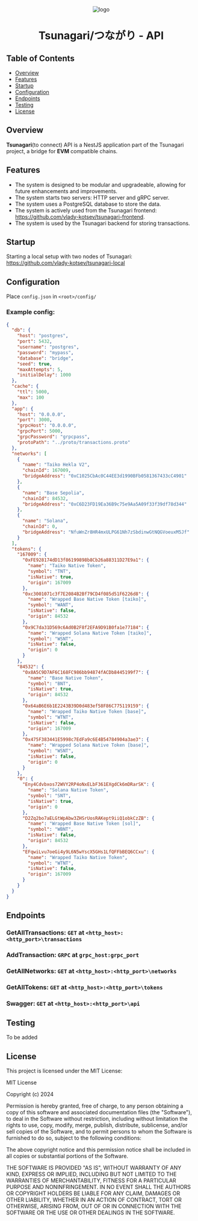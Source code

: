 <div align="center">
  <img src="https://github.com/user-attachments/assets/8e4e3361-4930-45ef-addc-a0b576e8c56f" alt="logo" />
  <h1>Tsunagari/つながり - API</h1>
  
</div>

## Table of Contents

- [Overview](#overview)
- [Features](#features)
- [Startup](#startup)
- [Configuration](#deployment)
- [Endpoints](#endpoints)
- [Testing](#testing)
- [License](#license)

## Overview

**Tsunagari**(to connect) API is a NestJS application part of the Tsunagari project, a bridge for **EVM** compatible chains.

## Features

- The system is designed to be modular and upgradeable, allowing for future enhancements and improvements.
- The system starts two servers: HTTP server and gRPC server.
- The system uses a PostgreSQL database to store the data.
- The system is actively used from the Tsunagari frontend: https://github.com/vlady-kotsev/tsunagari-frontend.
- The system is used by the Tsunagari backend for storing transactions.

## Startup

Starting a local setup with two nodes of Tsunagari: https://github.com/vlady-kotsev/tsunagari-local

## Configuration

Place `config.json` in `<root>/config/`

### Example config:

```json
{
  "db": {
    "host": "postgres",
    "port": 5432,
    "username": "postgres",
    "password": "mypass",
    "database": "bridge",
    "seed": true,
    "maxAttempts": 5,
    "initialDelay": 1000
  },
  "cache": {
    "ttl": 5000,
    "max": 100
  },
  "app": {
    "host": "0.0.0.0",
    "port": 3000,
    "grpcHost": "0.0.0.0",
    "grpcPort": 5000,
    "grpcPassword": "grpcpass",
    "protoPath": "../proto/transactions.proto"
  },
  "networks": [
    {
      "name": "Taiko Hekla V2",
      "chainId": 167009,
      "bridgeAddress": "0xC1025CbAc0C44EE3d1990BFb0581367433cC4901"
    },
    {
      "name": "Base Sepolia",
      "chainId": 84532,
      "bridgeAddress": "0xC6D23FD19Ea36B9c75e9Aa5A09f33f39df78d344"
    },
    {
      "name": "Solana",
      "chainId": 0,
      "bridgeAddress": "NfuWnZr8HR4mxULPG61Nh7zSbdinwGtNQGVoeuxM5Jf"
    }
  ],
  "tokens": {
    "167009": {
      "0xFE928174dD13f86199898b8Cb26a88311D27E9a1": {
        "name": "Taiko Native Token",
        "symbol": "TNT",
        "isNative": true,
        "origin": 167009
      },
      "0xc3001071c3f7E2084B2Bf79CD4f085d51F6226d8": {
        "name": "Wrapped Base Native Token [taiko]",
        "symbol": "WANT",
        "isNative": false,
        "origin": 84532
      },
      "0x9C7da31D569c6Ad0B2F8f2EFA9D91B0fa1e77184": {
        "name": "Wrapped Solana Native Token [taiko]",
        "symbol": "WSNT",
        "isNative": false,
        "origin": 0
      }
    },
    "84532": {
      "0x8A5C9D7AF6C168FC986bb94874fACDb8445199f7": {
        "name": "Base Native Token",
        "symbol": "BNT",
        "isNative": true,
        "origin": 84532
      },
      "0x64aB6E6b1E2243B39D0d483ef58F86C775119159": {
        "name": "Wrapped Taiko Native Token [base]",
        "symbol": "WTNT",
        "isNative": false,
        "origin": 167009
      },
      "0x475F383441E5998c7EdFa9c6E4B54784904a3ae3": {
        "name": "Wrapped Solana Native Token [base]",
        "symbol": "WSNT",
        "isNative": false,
        "origin": 0
      }
    },
    "0": {
      "Eny4Cdvbxos72WVY2RP4oNxELbF361EXgdCk6mDRarSK": {
        "name": "Solana Native Token",
        "symbol": "SNT",
        "isNative": true,
        "origin": 0
      },
      "D2Zq2bo7aELGtWpAbw3ZHSrUosRAKept9iiQ1obkCzZB": {
        "name": "Wrapped Base Native Token [sol]",
        "symbol": "WBNT",
        "isNative": false,
        "origin": 84532
      },
      "EFqwiLvu7oeGi4y9L6N5wYscX5GHs1LfQFFbBEQ6CCxu": {
        "name": "Wrapped Taiko Native Token",
        "symbol": "WTNT",
        "isNative": false,
        "origin": 167009
      }
    }
  }
}
```

## Endpoints

### GetAllTransactions: `GET` at `<http_host>:<http_port>\transactions`

### AddTransaction: `GRPC` at `grpc_host:grpc_port`

### GetAllNetworks: `GET` at `<http_host>:<http_port>\networks`

### GetAllTokens: `GET` at `<http_host>:<http_port>\tokens`

### Swagger: `GET` at `<http_host>:<http_port>\api`

## Testing

To be added

## License

This project is licensed under the MIT License:

MIT License

Copyright (c) 2024

Permission is hereby granted, free of charge, to any person obtaining a copy
of this software and associated documentation files (the "Software"), to deal
in the Software without restriction, including without limitation the rights
to use, copy, modify, merge, publish, distribute, sublicense, and/or sell
copies of the Software, and to permit persons to whom the Software is
furnished to do so, subject to the following conditions:

The above copyright notice and this permission notice shall be included in all
copies or substantial portions of the Software.

THE SOFTWARE IS PROVIDED "AS IS", WITHOUT WARRANTY OF ANY KIND, EXPRESS OR
IMPLIED, INCLUDING BUT NOT LIMITED TO THE WARRANTIES OF MERCHANTABILITY,
FITNESS FOR A PARTICULAR PURPOSE AND NONINFRINGEMENT. IN NO EVENT SHALL THE
AUTHORS OR COPYRIGHT HOLDERS BE LIABLE FOR ANY CLAIM, DAMAGES OR OTHER
LIABILITY, WHETHER IN AN ACTION OF CONTRACT, TORT OR OTHERWISE, ARISING FROM,
OUT OF OR IN CONNECTION WITH THE SOFTWARE OR THE USE OR OTHER DEALINGS IN THE
SOFTWARE.
